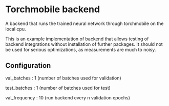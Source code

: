 # Torchmobile backend

A backend that runs the trained neural network through torchmobile on the local cpu.

This is an example implementation of backend that allows testing of backend integrations without installation of further packages.
It should not be used for serious optimizations, as measurements are much to noisy.


## Configuration

val_batches
: 1 (number of batches used for validation)

test_batches
: 1 (number of batches used for test)

val_frequency
: 10 (run backend every n validation epochs)

